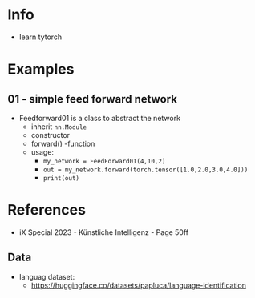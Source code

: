 # Info
- learn tytorch

# Examples
## 01 - simple feed forward network
- Feedforward01 is a class to abstract the network
  - inherit `nn.Module`
  - constructor
  - forward() -function
  - usage:
    - `my_network = FeedForward01(4,10,2)`
    - `out = my_network.forward(torch.tensor([1.0,2.0,3.0,4.0]))`
    - `print(out)`

# References
- iX Special 2023 - Künstliche Intelligenz - Page 50ff
## Data
- languag dataset:
  - https://huggingface.co/datasets/papluca/language-identification
